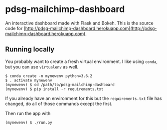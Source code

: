 # pdsg-mailchimp-dashboard

An interactive dashboard made with Flask and Bokeh. This is the source code for [http://pdsg-mailchimp-dashboard.herokuapp.com](http://pdsg-mailchimp-dashboard.herokuapp.com).

## Running locally

You probably want to create a fresh virtual environment. I like using `conda`, but you can use `virtualenv` as well.

```
$ conda create -n mynewenv python=3.6.2
$ . activate mynewenv
(mynewenv) $ cd /path/to/pdsg-mailchimp-dashboard
(mynewenv) $ pip install -r requirements.txt
```

If you already have an environment for this but the `requirements.txt` file has changed, do all of those commands except the first.

Then run the app with

```
(mynewenv) $ ./run.py
```
